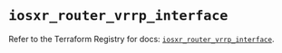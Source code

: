 # `iosxr_router_vrrp_interface`

Refer to the Terraform Registry for docs: [`iosxr_router_vrrp_interface`](https://registry.terraform.io/providers/ciscodevnet/iosxr/0.6.0/docs/resources/router_vrrp_interface).
